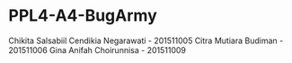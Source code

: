 # PPL4-A4-BugArmy
Chikita Salsabiil Cendikia Negarawati - 201511005
Citra Mutiara Budiman - 201511006
Gina Anifah Choirunnisa - 201511009
